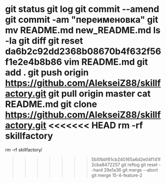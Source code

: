 git status
git log
git commit --amend
git commit -am "переименовка"
git mv README.md new_README.md
ls -la
git diff
git reset da6b2c92dd2368b08670b4f632f56f1e2e4b8b86
vim README.md
git add .
git push origin https://github.com/AlekseiZ88/skillfactory.git
git pull origin master
cat README.md
git clone https://github.com/AlekseiZ88/skillfactory.git
<<<<<<< HEAD
rm -rf skillfactory
=======
rm -rf skillfactory/
>>>>>>> 5b5fbbf61cb240165a6d2e04f141f2cba8472257
git reflog
git reset --hard 29e1a36
git merge --abort
git merge 15-4-feature-2

